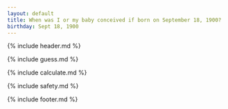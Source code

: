 ```yaml
---
layout: default
title: When was I or my baby conceived if born on September 18, 1900?
birthday: Sept 18, 1900
---
```


{% include header.md %}

{% include guess.md %}

{% include calculate.md %}

{% include safety.md %}

{% include footer.md %}



